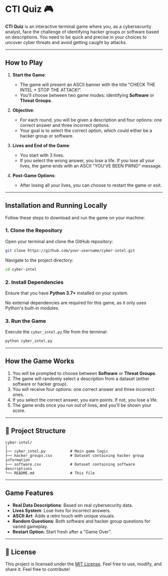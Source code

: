 
# **CTI Quiz** 🎮

**CTI Quiz** is an interactive terminal game where you, as a cybersecurity analyst, face the challenge of identifying hacker groups or software based on descriptions. You need to be quick and precise in your choices to uncover cyber threats and avoid getting caught by attacks.

---

## **How to Play**

1. **Start the Game**:
   - The game will present an ASCII banner with the title "CHECK THE INTEL * STOP THE ATTACK!".
   - You'll choose between two game modes: identifying **Software** or **Threat Groups**.

2. **Objective**:
   - For each round, you will be given a description and four options: one correct answer and three incorrect options.
   - Your goal is to select the correct option, which could either be a hacker group or software.

3. **Lives and End of the Game**:
   - You start with 3 lives.
   - If you select the wrong answer, you lose a life. If you lose all your lives, the game ends with an ASCII "YOU'VE BEEN PWND" message.

4. **Post-Game Options**:
   - After losing all your lives, you can choose to restart the game or exit.

---

## **Installation and Running Locally**

Follow these steps to download and run the game on your machine:

### 1. Clone the Repository
Open your terminal and clone the GitHub repository:
```bash
git clone https://github.com/your-username/cyber-intel.git
```
Navigate to the project directory:
```bash
cd cyber-intel
```

### 2. Install Dependencies
Ensure that you have **Python 3.7+** installed on your system.

No external dependencies are required for this game, as it only uses Python's built-in modules.

### 3. Run the Game
Execute the `cyber_intel.py` file from the terminal:
```bash
python cyber_intel.py
```

---

## **How the Game Works**

1. You will be prompted to choose between **Software** or **Threat Groups**.
2. The game will randomly select a description from a dataset (either software or hacker group).
3. You will receive four options: one correct answer and three incorrect ones.
4. If you select the correct answer, you earn points. If not, you lose a life.
5. The game ends once you run out of lives, and you'll be shown your score.

---

## 📂 **Project Structure**

```
cyber-intel/
│
├── cyber_intel.py           # Main game logic
├── hacker_groups.csv        # Dataset containing hacker group information
├── software.csv             # Dataset containing software descriptions
└── README.md                # This file
```

---

## **Game Features**

- **Real Data Descriptions**: Based on real cybersecurity data.
- **Lives System**: Lose lives for incorrect answers.
- **ASCII Art**: Adds a retro touch with unique visuals.
- **Random Questions**: Both software and hacker group questions for varied gameplay.
- **Restart Option**: Start fresh after a "Game Over".


---

## 📜 **License**

This project is licensed under the [MIT License](LICENSE). Feel free to use, modify, and share it. Feel free to contribute!

